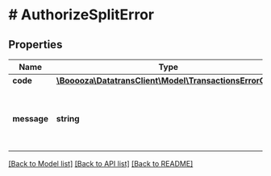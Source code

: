 # # AuthorizeSplitError

## Properties

Name | Type | Description | Notes
------------ | ------------- | ------------- | -------------
**code** | [**\Booooza\DatatransClient\Model\TransactionsErrorCode**](TransactionsErrorCode.md) |  | [optional]
**message** | **string** | A human readable message indicating what went wrong. | [optional]

[[Back to Model list]](../../README.md#models) [[Back to API list]](../../README.md#endpoints) [[Back to README]](../../README.md)
